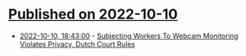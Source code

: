 # [Published on 2022-10-10](index.md)

* [2022-10-10, 18:43:00](https://yro.slashdot.org/story/22/10/10/1836237/subjecting-workers-to-webcam-monitoring-violates-privacy-dutch-court-rules?utm_source=rss1.0mainlinkanon&utm_medium=feed) - [Subjecting Workers To Webcam Monitoring Violates Privacy, Dutch Court Rules](https://yro.slashdot.org/story/22/10/10/1836237/subjecting-workers-to-webcam-monitoring-violates-privacy-dutch-court-rules?utm_source=rss1.0mainlinkanon&utm_medium=feed)

